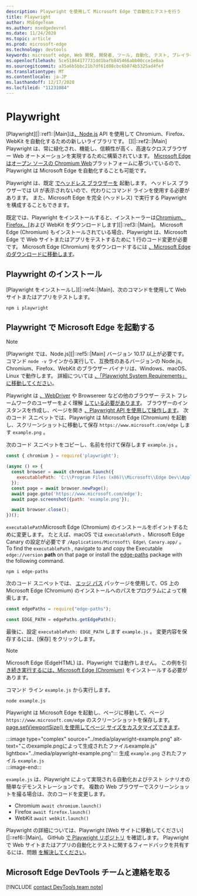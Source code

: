 ```yaml
---
description: Playwright を使用して Microsoft Edge で自動化とテストを行う
title: Playwright
author: MSEdgeTeam
ms.author: msedgedevrel
ms.date: 11/24/2020
ms.topic: article
ms.prod: microsoft-edge
ms.technology: devtools
keywords: microsoft edge, Web 開発, 開発者, ツール, 自動化, テスト, プレイライト, ノード, javascript, npm
ms.openlocfilehash: 5ce51864177731dd1bafb845466abb00cce1e0aa
ms.sourcegitcommit: a35a6b5bbc21b7df61d08cbc6b074b5325ad4fef
ms.translationtype: MT
ms.contentlocale: ja-JP
ms.lasthandoff: 12/17/2020
ms.locfileid: "11231084"
---
```

# Playwright  

[Playwright][|::ref1::|Main]は[、Node.js][NodejsMain] API を使用して Chromium、Firefox、WebKit を自動化するための新しいライブラリです。 [][ChromiumHome] [][FirefoxMain] [][|::ref2::|Main]  Playwright は、常に緑化され、機能し、信頼性が高く、高速なクロスブラウザー Web オートメーションを実現するために構築されています。  [Microsoft Edge はオープン ソースの Chromium Web][MicrosoftBlogsWindowsExperience20181206]プラットフォームに基づいているので、Playwright は Microsoft Edge を自動化することも可能です。  

Playwright は、既定 [でヘッドレス ブラウザーを][WikiHeadlessBrowser] 起動します。  ヘッドレス ブラウザーでは UI が表示されないので、代わりにコマンド ラインを使用する必要があります。  また、Microsoft Edge を完全 \(ヘッドレス\) で実行する Playwright を構成することもできます。  

既定では、Playwright をインストールすると、インストーラーは[Chromium、Firefox、][ChromiumHome][および WebKit をダウンロードします][|::ref3::|Main]。 [][FirefoxMain]  Microsoft Edge \(Chromium\) もインストールされている場合、Playwright は、Microsoft Edge で Web サイトまたはアプリをテストするために 1 行のコード変更が必要です。  Microsoft Edge \(Chromium\) をダウンロードするには [、Microsoft Edge のダウンロードに移動します][MicrosoftEdgeDownload]。  

## Playwright のインストール  

[Playwright をインストールし][|::ref4::|Main]、次のコマンドを使用して Web サイトまたはアプリをテストします。  

```shell
npm i playwright
```  

## Playwright で Microsoft Edge を起動する  

> [!NOTE]
> [Playwright では、Node.js][|::ref5::|Main] バージョン 10.17 以上が必要です。 コマンド `node -v` ラインから実行して、互換性のあるバージョンの Node.js。  Chromium、Firefox、WebKit のブラウザー バイナリは、Windows、macOS、Linux で動作します。 詳細については [、「Playwright System Requirements」に移動してください][PlaywrightSystemRequirements]。  

Playwright は [、WebDriver][WebDriverChromiumMain] や Browsereer などの他のブラウザー テスト フレームワークのユーザーをよく理解 [している必要があります][PuppeteerMain]。  ブラウザーのインスタンスを作成し、ページを開き [、Playwright API を使用して操作します][PlaywrightAPIReference]。  次のコード スニペットでは、Playwright は Microsoft Edge \(Chromium\) を起動し、スクリーンショットに移動して保存 `https://www.microsoft.com/edge` します `example.png` 。  

次のコード スニペットをコピーし、名前を付けて保存します `example.js` 。  

```javascript
const { chromium } = require('playwright');

(async () => {
  const browser = await chromium.launch({
    executablePath: 'C:\\Program Files (x86)\\Microsoft\\Edge Dev\\Application\\msedge.exe'
  });
  const page = await browser.newPage();
  await page.goto('https://www.microsoft.com/edge');
  await page.screenshot({path: 'example.png'});

  await browser.close();
})();
```  

`executablePath`Microsoft Edge \(Chromium\) のインストールをポイントするために変更します。  たとえば、macOS では `executablePath` 、Microsoft Edge Canary の設定が必要です `/Applications/Microsoft\ Edge\ Canary.app/` 。  To find the `executablePath` , navigate to and copy the Executable `edge://version` **path** on that page or install the [edge-paths][npmEdgePaths] package with the following command.  

```shell
npm i edge-paths
```  

次のコード スニペットでは、 [エッジ パス][npmEdgePaths] パッケージを使用して、OS 上の Microsoft Edge \(Chromium\) のインストールへのパスをプログラムによって検索します。  

```javascript
const edgePaths = require("edge-paths");

const EDGE_PATH = edgePaths.getEdgePath();
```  

最後に、設定 `executablePath: EDGE_PATH` します `example.js` 。  変更内容を保存するには、[保存] をクリックします。  

> [!NOTE]
> Microsoft Edge \(EdgeHTML\) は、Playwright では動作しません。  この例を引 [き続き実行するには、Microsoft Edge \(Chromium\)][MicrosoftEdgeDownload] をインストールする必要があります。  

コマンド ライン `example.js` から実行します。  

```shell
node example.js
```  

Playwright は Microsoft Edge を起動し、ページに移動して、ページ `https://www.microsoft.com/edge` のスクリーンショットを保存します。  [page.setViewportSize() を使用してページ サイズをカスタマイズできます][PlaywrightAPIPageSetViewport]。  

:::image type="complex" source="../media/playwright-example.png" alt-text="このexample.pngによって生成されたファイルexample.js" lightbox="../media/playwright-example.png":::
    生成 `example.png` されたファイル `example.js`  
:::image-end:::  

`example.js` は、Playwright によって実現される自動化およびテスト シナリオの簡単なデモンストレーションです。  複数の Web ブラウザーでスクリーンショットを撮る場合は、次のコードを変更します。  

*   Chromium  `await chromium.launch()`  
*   Firefox  `await firefox.launch()`  
*   WebKit  `await webkit.launch()`  

Playwright の詳細については、Playwright [Web サイトに移動してください][|::ref6::|Main]。  GitHub  [で Playwright リポジトリ][PlaywrightRepo] を確認します。  Playwright で Web サイトまたはアプリの自動化とテストに関するフィードバックを共有するには、問題 [を解決してください][PlaywrightRepoNewIssue]。  

## Microsoft Edge DevTools チームと連絡を取る  

[!INCLUDE [contact DevTools team note](../devtools-guide-chromium/includes/contact-devtools-team-note.md)]  

<!-- links -->  

[WebdriverChromiumMain]: ../webdriver-chromium/index.md "WebDriver (Chromium) |Microsoft Docs"  
[PuppeteerMain]: ../puppeteer/index.md "サーティファー |Microsoft Docs"  

[MicrosoftBlogsWindowsExperience20181206]: https://blogs.windows.com/windowsexperience/2018/12/06/microsoft-edge-making-the-web-better-through-more-open-source-collaboration "Microsoft Edge: オープン ソースコラボレーションによる Web の向上 |Microsoft Experience ブログ"  

[MicrosoftEdgeDownload]: https://microsoft.com/edge "Microsoft Edge のダウンロード"  

[ChromiumHome]: https://www.chromium.org/Home "Chromium |Chromium プロジェクト"  

[FirefoxMain]: https://www.mozilla.org/firefox "Mozilla Firefox"  

[NodejsMain]: https://nodejs.org "Node.js"  

[npmEdgePaths]: https://www.npmjs.com/package/edge-paths "edge-paths |npm"  

[PlaywrightMain]: https://playwright.dev "Playwright"  
[PlaywrightAPIReference]: https://playwright.dev#?path=docs/api.md "Playwright API リファレンス"  
[PlaywrightAPIPageSetViewport]: https://playwright.dev#?path=docs%2Fapi.md&q=pagesetviewportsizeviewportsize "page.setViewportSize(viewportSize) |Playwright API リファレンス"    
[PlaywrightSystemRequirements]: https://playwright.dev#?path=docs/intro.md&q=system-requirements "プレイライト システムの要件"  

[PlaywrightRepo]: https://github.com/microsoft/playwright "Playwright |GitHub"  
[PlaywrightRepoNewIssue]: https://github.com/microsoft/playwright/issues/new/choose "Playwright repo の新しい問題 |GitHub"  

[WebKitMain]: https://webkit.org "WebKit"  

[WikiHeadlessBrowser]: https://en.wikipedia.org/wiki/Headless_browser "ヘッドレス ブラウザー |Wikipedia"  
